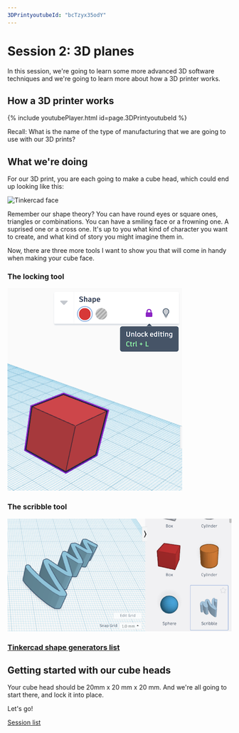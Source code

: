```yaml
---
3DPrintyoutubeId: "bcTzyx35odY"
---
```


# Session 2: 3D planes

In this session, we're going to learn some more advanced 3D software techniques and we're going to learn more about how a 3D printer works.

## How a 3D printer works

{% include youtubePlayer.html id=page.3DPrintyoutubeId %}

Recall: What is the name of the type of manufacturing that we are going to use with our 3D prints?

## What we're doing

For our 3D print, you are each going to make a cube head, which could end up looking like this:

![Tinkercad face](../assets/TinkercadFace.png)

Remember our shape theory? You can have round eyes or square ones, triangles or combinations. You can have a smiling face or a frowning one. A suprised one or a cross one. It's up to you what kind of character you want to create, and what kind of story you might imagine them in.

Now, there are three more tools I want to show you that will come in handy when making your cube face.

### The locking tool

![Locking a Tinkercad object in place](../assets/LockingTool.png)

### The scribble tool

![Scribbling any shape into 3D with the Scribble tool](../assets/ScribbleTool.png)

### [Tinkercad shape generators list](../tinkercad/tinkercad_shape_generators_list)

## Getting started with our cube heads

Your cube head should be 20mm x 20 mm x 20 mm. And we're all going to start there, and lock it into place.

Let's go!

[Session list](../session_list)
